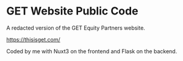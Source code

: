 # GET Website Public Code

A redacted version of the GET Equity Partners website.

https://thisisget.com/

Coded by me with Nuxt3 on the frontend and Flask on the backend.
